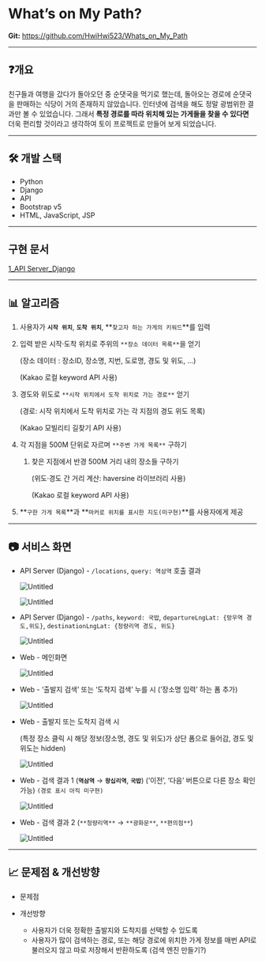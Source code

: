 # What’s on My Path?

**Git:** https://github.com/HwiHwi523/Whats_on_My_Path

---

## ❓개요

친구들과 여행을 갔다가 돌아오던 중 순댓국을 먹기로 했는데, 돌아오는 경로에 순댓국을 판매하는 식당이 거의 존재하지 않았습니다. 인터넷에 검색을 해도 정말 광범위한 결과만 볼 수 있었습니다.
그래서 **특정 경로를 따라 위치해 있는 가게들을 찾을 수 있다면** 더욱 편리할 것이라고 생각하여 토이 프로젝트로 만들어 보게 되었습니다.

---

## 🛠️ 개발 스택

- Python
- Django
- API
- Bootstrap v5
- HTML, JavaScript, JSP

---

## 구현 문서

[1_API Server_Django](https://www.notion.so/1_API-Server_Django-619389b0a8734b5fae4be4304902c66d)

---

## 📊 알고리즘

1. 사용자가 **`시작 위치`**, **`도착 위치`**, **`찾고자 하는 가게의 키워드`**를 입력

1. 입력 받은 시작·도착 위치로 주위의 `**장소 데이터 목록**`을 얻기
    
    (장소 데이터 : 장소ID, 장소명, 지번, 도로명, 경도 및 위도, …)
    
    (Kakao 로컬 keyword API 사용)
    
2. 경도와 위도로 `**시작 위치에서 도착 위치로 가는 경로**` 얻기
    
    (경로: 시작 위치에서 도착 위치로 가는 각 지점의 경도 위도 목록)
    
    (Kakao 모빌리티 길찾기 API 사용)
    
3. 각 지점을 500M 단위로 자르며 `**주변 가게 목록**` 구하기
    1. 찾은 지점에서 반경 500M 거리 내의 장소들 구하기
        
        (위도·경도 간 거리 계산: haversine 라이브러리 사용)
        
        (Kakao 로컬 keyword API 사용)
        
4. **`구한 가게 목록`**과 **`마커로 위치를 표시한 지도(미구현)`**를 사용자에게 제공

---

## 📷 서비스 화면

- API Server (Django) - `/locations`, `query: 역삼역` 호출 결과
    
    ![Untitled](README_img/Untitled.png)
    
    ![Untitled](README_img/Untitled%201.png)
    

- API Server (Django) - `/paths`, `keyword: 국밥`, `departureLngLat: {망우역 경도,위도}`, `destinationLngLat: {청량리역 경도, 위도}`
    
    ![Untitled](README_img/Untitled%202.png)
    
- Web - 메인화면
    
    ![Untitled](README_img/Untitled%203.png)
    

- Web - ‘출발지 검색’ 또는 ‘도착지 검색’ 누를 시 (’장소명 입력’ 하는 폼 추가)
    
    ![Untitled](README_img/Untitled%204.png)
    

- Web - 출발지 또는 도착지 검색 시
    
    (특정 장소 클릭 시 해당 정보(장소명, 경도 및 위도)가 상단 폼으로 들어감, 경도 및 위도는 hidden)
    
    ![Untitled](README_img/Untitled%205.png)
    

- Web - 검색 결과 1 (**`역삼역`** → **`왕십리역`**, **`국밥`**)
(’이전’, ‘다음’ 버튼으로 다른 장소 확인 가능) `(경로 표시 아직 미구현)`
    
    ![Untitled](README_img/Untitled%206.png)
    

- Web - 검색 결과 2 (`**청량리역**` → `**광화문**`, `**편의점**`)
    
    ![Untitled](README_img/Untitled%207.png)
    

---

## 📈 문제점 & 개선방향

- 문제점
    
    
- 개선방향
    - 사용자가 더욱 정확한 출발지와 도착지를 선택할 수 있도록
    - 사용자가 많이 검색하는 경로, 또는 해당 경로에 위치한 가게 정보를 매번 API로 불러오지
     않고 따로 저장해서 반환하도록 (검색 엔진 만들기?)
